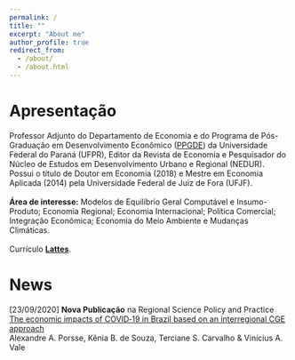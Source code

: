 ```yaml
---
permalink: /
title: ""
excerpt: "About me"
author_profile: true
redirect_from: 
  - /about/
  - /about.html
---
```


# Apresentação

Professor Adjunto do Departamento de Economia e do Programa de Pós-Graduação em Desenvolvimento Econômico ([PPGDE](http://www.prppg.ufpr.br/site/ppgde/en/)) da Universidade Federal do Paraná (UFPR), Editor da Revista de Economia e Pesquisador do Núcleo de Estudos em Desenvolvimento Urbano e Regional (NEDUR). Possui o título de Doutor em Economia (2018) e Mestre em Economia Aplicada (2014) pela Universidade Federal de Juiz de Fora (UFJF).\
\
**Área de interesse:** Modelos de Equilíbrio Geral Computável e Insumo-Produto; Economia Regional; Economia Internacional; Política Comercial; Integração Econômica; Economia do Meio Ambiente e Mudanças Climáticas.\
\
Currículo [**Lattes**](http://lattes.cnpq.br/3023506645752042).

# News

[23/09/2020] **Nova Publicação** na Regional Science Policy and Practice\
[The economic impacts of COVID‐19 in Brazil based on an interregional CGE approach](https://doi.org/10.1111/rsp3.12354)\
Alexandre A. Porsse, Kênia B. de Souza, Terciane S. Carvalho & Vinícius A. Vale
